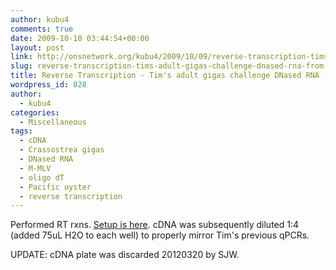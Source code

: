 ```yaml
---
author: kubu4
comments: true
date: 2009-10-10 03:44:54+00:00
layout: post
link: http://onsnetwork.org/kubu4/2009/10/09/reverse-transcription-tims-adult-gigas-challenge-dnased-rna-from-20091008/
slug: reverse-transcription-tims-adult-gigas-challenge-dnased-rna-from-20091008
title: Reverse Transcription - Tim's adult gigas challenge DNased RNA (from 20091008)
wordpress_id: 828
author:
  - kubu4
categories:
  - Miscellaneous
tags:
  - cDNA
  - Crassostrea gigas
  - DNased RNA
  - M-MLV
  - oligo dT
  - Pacific oyster
  - reverse transcription
---
```


Performed RT rxns. [Setup is here](http://eagle.fish.washington.edu/Arabidopsis/Notebook%20Workup%20Files/20091009-02.jpg). cDNA was subsequently diluted 1:4 (added 75uL H2O to each well) to properly mirror Tim's previous qPCRs.

UPDATE: cDNA plate was discarded 20120320 by SJW.
